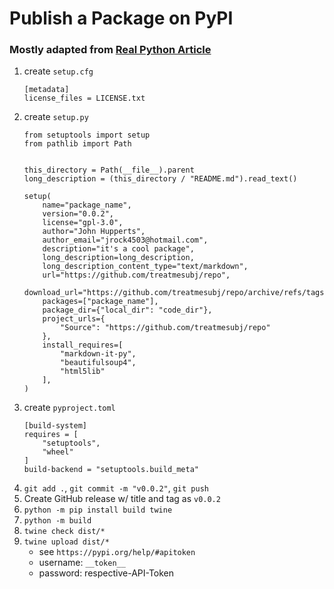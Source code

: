 # Publish a Package on PyPI
### Mostly adapted from [Real Python Article](https://realpython.com/pypi-publish-python-package/)

1. create `setup.cfg`
    ```
    [metadata]
    license_files = LICENSE.txt
    ```
2. create `setup.py`
    ```
    from setuptools import setup
    from pathlib import Path


    this_directory = Path(__file__).parent
    long_description = (this_directory / "README.md").read_text()

    setup(
        name="package_name",
        version="0.0.2",
        license="gpl-3.0",
        author="John Hupperts",
        author_email="jrock4503@hotmail.com",
        description="it's a cool package",
        long_description=long_description,
        long_description_content_type="text/markdown",
        url="https://github.com/treatmesubj/repo",
        download_url="https://github.com/treatmesubj/repo/archive/refs/tags/v0.0.2.tar.gz",
        packages=["package_name"],
        package_dir={"local_dir": "code_dir"},
        project_urls={
            "Source": "https://github.com/treatmesubj/repo"
        },
        install_requires=[
            "markdown-it-py",
            "beautifulsoup4",
            "html5lib"
        ],
    )
    ```
3. create `pyproject.toml`
    ```
    [build-system]
    requires = [
        "setuptools",
        "wheel"
    ]
    build-backend = "setuptools.build_meta"
    ```
4. `git add .`, `git commit -m "v0.0.2"`, `git push`
5. Create GitHub release w/ title and tag as `v0.0.2`
6. `python -m pip install build twine`
7. `python -m build`
8. `twine check dist/*`
9. `twine upload dist/*`
    - see `https://pypi.org/help/#apitoken`
    - username: `__token__`
    - password: respective-API-Token
